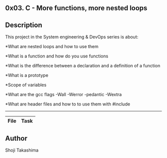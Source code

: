 0x03. C - More functions, more nested loops
---
## Description

This project in the System engineering & DevOps series is about:

*What are nested loops and how to use them

*What is a function and how do you use functions

*What is the difference between a declaration and a definition of a function

*What is a prototype

*Scope of variables

*What are the gcc flags -Wall -Werror -pedantic -Wextra

*What are header files and how to to use them with #include

---
File|Task
---|---

## Author
 Shoji Takashima
